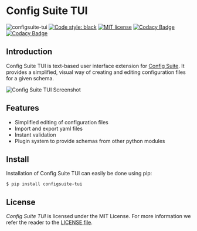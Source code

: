 # Config Suite TUI

![configsuite-tui](https://github.com/equinor/configsuite-tui/workflows/configsuite-tui/badge.svg)
[![Code style: black](https://img.shields.io/badge/code%20style-black-000000.svg)](https://github.com/ambv/black)
[![MIT license](http://img.shields.io/badge/license-MIT-brightgreen.svg)](http://opensource.org/licenses/MIT)
[![Codacy Badge](https://app.codacy.com/project/badge/Grade/59b5a3b6411f4242aaec85370382d35e)](https://www.codacy.com/gh/equinor/configsuite-tui/dashboard?utm_source=github.com&utm_medium=referral&utm_content=equinor/configsuite-tui&utm_campaign=Badge_Grade)
[![Codacy Badge](https://app.codacy.com/project/badge/Coverage/59b5a3b6411f4242aaec85370382d35e)](https://www.codacy.com/gh/equinor/configsuite-tui/dashboard?utm_source=github.com&utm_medium=referral&utm_content=equinor/configsuite-tui&utm_campaign=Badge_Coverage)

## Introduction

Config Suite TUI is text-based user interface extension for [Config Suite](https://github.com/equinor/configsuite). It provides a simplified, visual way of creating and editing configuration files for a given schema.

![Config Suite TUI Screenshot](https://i.imgur.com/1py3WSl.png)

## Features

-   Simplified editing of configuration files
-   Import and export yaml files
-   Instant validation
-   Plugin system to provide schemas from other python modules

## Install

Installation of Config Suite TUI can easily be done using pip:

```
$ pip install configsuite-tui
```

## License

_Config Suite TUI_ is licensed under the MIT License. For more information we refer
the reader to the [LICENSE file](https://github.com/equinor/configsuite-tui/blob/main/LICENSE).

